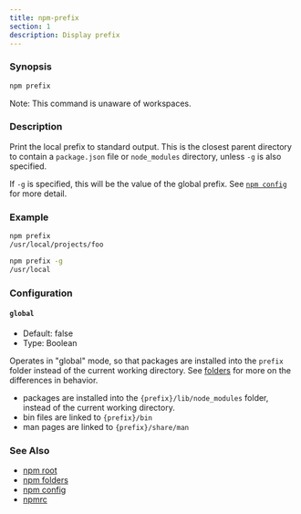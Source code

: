 ```yaml
---
title: npm-prefix
section: 1
description: Display prefix
---
```


### Synopsis

```bash
npm prefix
```

Note: This command is unaware of workspaces.

### Description

Print the local prefix to standard output. This is the closest parent directory
to contain a `package.json` file or `node_modules` directory, unless `-g` is
also specified.

If `-g` is specified, this will be the value of the global prefix. See
[`npm config`](/commands/npm-config) for more detail.

### Example

```bash
npm prefix
/usr/local/projects/foo
```

```bash
npm prefix -g
/usr/local
```

### Configuration

#### `global`

* Default: false
* Type: Boolean

Operates in "global" mode, so that packages are installed into the `prefix`
folder instead of the current working directory. See
[folders](/configuring-npm/folders) for more on the differences in behavior.

* packages are installed into the `{prefix}/lib/node_modules` folder, instead
  of the current working directory.
* bin files are linked to `{prefix}/bin`
* man pages are linked to `{prefix}/share/man`



### See Also

* [npm root](/commands/npm-root)
* [npm folders](/configuring-npm/folders)
* [npm config](/commands/npm-config)
* [npmrc](/configuring-npm/npmrc)
